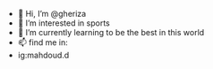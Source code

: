 - 👋 Hi, I’m @gheriza
- 👀 I’m interested in sports
- 🌱 I’m currently learning to be the best in this world
- 📫 find me in:
- ig:mahdoud.d

<!---
gheriza/gheriza is a ✨ special ✨ repository because its `README.md` (this file) appears on your GitHub profile.
You can click the Preview link to take a look at your changes.
--->
